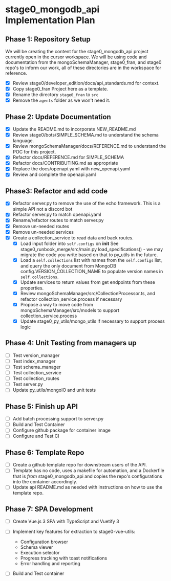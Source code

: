 # stage0_mongodb_api Implementation Plan
## Phase 1: Repository Setup
We will be creating the content for the stage0_mongodb_api project currently open in the cursor workspace. 
We will be using code and documentation from the mongoSchemaManager, stage0_fran, and stage0 repo's to inform our work, all of these directories are in the workspace for reference. 
- [x] Review stage0/developer_edition/docs/api_standards.md for context.
- [x] Copy stage0_fran Project here as a template. 
- [x] Rename the directory ``stage0_fran`` to ``src``
- [x] Remove the ``agents`` folder as we won't need it.

## Phase 2: Update Documentation
- [x] Update the README.md to incorporate NEW_README.md 
- [x] Review stage0/bots/SIMPLE_SCHEMA.md to understand the schema language.
- [x] Review mongoSchemaManager/docs/REFERENCE.md to understand the POC for this project. 
- [x] Refactor docs/REFERENCE.md for SIMPLE_SCHEMA
- [x] Refactor docs/CONTRIBUTING.md as appropriate
- [x] Replace the docs/openapi.yaml with new_openapi.yaml 
- [x] Review and complete the openapi.yaml

## Phase3: Refactor and add code
- [x] Refactor server.py to remove the use of the echo framework. This is a simple API not a discord bot
- [x] Refactor server.py to match openapi.yaml
- [x] Rename/refactor routes to match server.py
- [x] Remove un-needed routes
- [x] Remove un-needed services
- [x] Create a collection_service to read data and back routes.
    - [x] Load input folder into ``self.configs`` on __init__  See stage0_runbook_merge/src/main.py load_specifications() - we may migrate the code you write based on that to py_utils in the future.
    - [x] Load a ``self.collections`` list with names from the ``self.configs`` list, and query the only document from MongoDB config.VERSION_COLLECTION_NAME to populate version names in ``self.collections``. 
    - [x] Update services to return values from get endpoints from these properties.
    - [x] Review mongoSchemaManager/src/CollectionProcessor.ts, and refactor collection_service.process if necessary
    - [x] Propose a way to move code from mongoSchemaManager/src/models to support collection_service.process
    - [x] Update stage0_py_utils/mongo_utils if necessary to support process logic

## Phase 4: Unit Testing from managers up
- [ ] Test version_manager
- [ ] Test index_manager
- [ ] Test schema_manager
- [ ] Test collection_service
- [ ] Test collection_routes
- [ ] Test server.py
- [ ] Update py_utils/mongoIO and unit tests

## Phase 5: Finish up API
- [ ] Add batch processing support to server.py
- [ ] Build and Test Container
- [ ] Configure github package for container image
- [ ] Configure and Test CI

## Phase 6: Template Repo
- [ ] Create a github template repo for downstream users of the API.
- [ ] Template has no code, uses a makefile for automation, and a Dockerfile that is *from* stage0_mongodb_api and copies the repo's configurations into the container accordingly. 
- [ ] Update api README.md as needed with instructions on how to use the template repo.

## Phase 7: SPA Development
- [ ] Create Vue.js 3 SPA with TypeScript and Vuetify 3
- [ ] Implement key features for extraction to stage0-vue-utils:
   - Configuration browser 
   - Schema viewer 
   - Execution selector
   - Progress tracking with toast notifications
   - Error handling and reporting
- [ ] Build and Test container


